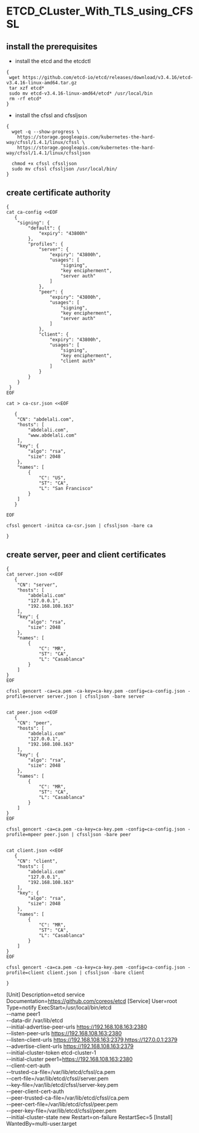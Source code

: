 # ETCD_CLuster_With_TLS_using_CFSSL

## install the prerequisites

- install the etcd and the etcdctl

```
{
 wget https://github.com/etcd-io/etcd/releases/download/v3.4.16/etcd-v3.4.16-linux-amd64.tar.gz
 tar xzf etcd*
 sudo mv etcd-v3.4.16-linux-amd64/etcd* /usr/local/bin
 rm -rf etcd*
}
```

- install the cfssl and cfssljson

```
{
  wget -q --show-progress \
    https://storage.googleapis.com/kubernetes-the-hard-way/cfssl/1.4.1/linux/cfssl \
    https://storage.googleapis.com/kubernetes-the-hard-way/cfssl/1.4.1/linux/cfssljson

  chmod +x cfssl cfssljson
  sudo mv cfssl cfssljson /usr/local/bin/
}
```

## create certificate authority

```
{
cat ca-config <<EOF
   {
    "signing": {
        "default": {
            "expiry": "43800h"
        },
        "profiles": {
            "server": {
                "expiry": "43800h",
                "usages": [
                    "signing",
                    "key encipherment",
                    "server auth"
                ]
            },
            "peer": {
                "expiry": "43800h",
                "usages": [
                    "signing",
                    "key encipherment",
                    "server auth"
                ]
            },
            "client": {
                "expiry": "43800h",
                "usages": [
                    "signing",
                    "key encipherment",
                    "client auth"
                ]
            }
        }
    }
 }
EOF

cat > ca-csr.json <<EOF

   {
    "CN": "abdelali.com",
    "hosts": [
        "abdelali.com",
        "www.abdelali.com"
    ],
    "key": {
        "algo": "rsa",
        "size": 2048
    },
    "names": [
        {
            "C": "US",
            "ST": "CA",
            "L": "San Francisco"
        }
    ]
   }

EOF

cfssl gencert -initca ca-csr.json | cfssljson -bare ca

}

```


## create server, peer and client certificates

```
{
cat server.json <<EOF
   {
    "CN": "server",
    "hosts": [
        "abdelali.com"
        "127.0.0.1",
        "192.168.108.163"
    ],
    "key": {
        "algo": "rsa",
        "size": 2048
    },
    "names": [
        {
            "C": "MR",
            "ST": "CA",
            "L": "Casablanca"
        }
    ]
}
EOF

cfssl gencert -ca=ca.pem -ca-key=ca-key.pem -config=ca-config.json -profile=server server.json | cfssljson -bare server


cat peer.json <<EOF
   {
    "CN": "peer",
    "hosts": [
        "abdelali.com"
        "127.0.0.1",
        "192.168.108.163"
    ],
    "key": {
        "algo": "rsa",
        "size": 2048
    },
    "names": [
        {
            "C": "MR",
            "ST": "CA",
            "L": "Casablanca"
        }
    ]
}
EOF

cfssl gencert -ca=ca.pem -ca-key=ca-key.pem -config=ca-config.json -profile=mpeer peer.json | cfssljson -bare peer


cat client.json <<EOF
   {
    "CN": "client",
    "hosts": [
        "abdelali.com"
        "127.0.0.1",
        "192.168.108.163"
    ],
    "key": {
        "algo": "rsa",
        "size": 2048
    },
    "names": [
        {
            "C": "MR",
            "ST": "CA",
            "L": "Casablanca"
        }
    ]
}
EOF

cfssl gencert -ca=ca.pem -ca-key=ca-key.pem -config=ca-config.json -profile=client client.json | cfssljson -bare client

}

```
[Unit]
Description=etcd service
Documentation=https://github.com/coreos/etcd
[Service]
User=root
Type=notify
ExecStart=/usr/local/bin/etcd \
 --name peer1 \
 --data-dir /var/lib/etcd \
 --initial-advertise-peer-urls https://192.168.108.163:2380 \
 --listen-peer-urls https://192.168.108.163:2380 \
 --listen-client-urls https://192.168.108.163:2379,https://127.0.0.1:2379 \
 --advertise-client-urls https://192.168.108.163:2379 \
 --initial-cluster-token etcd-cluster-1 \
 --initial-cluster peer1=https://192.168.108.163:2380 \
 --client-cert-auth \
 --trusted-ca-file=/var/lib/etcd/cfssl/ca.pem \
 --cert-file=/var/lib/etcd/cfssl/server.pem \
 --key-file=/var/lib/etcd/cfssl/server-key.pem \
 --peer-client-cert-auth \
 --peer-trusted-ca-file=/var/lib/etcd/cfssl/ca.pem \
 --peer-cert-file=/var/lib/etcd/cfssl/peer.pem \
 --peer-key-file=/var/lib/etcd/cfssl/peer.pem \
 --initial-cluster-state new
Restart=on-failure
RestartSec=5
[Install]
WantedBy=multi-user.target

```

